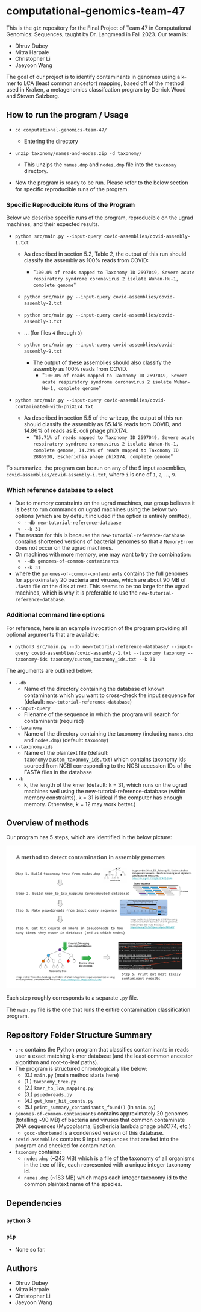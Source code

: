 # computational-genomics-team-47
This is the `git` repository for the Final Project of Team 47 in Computational Genomics: Sequences, taught by Dr. Langmead in Fall 2023. Our team is:

- Dhruv Dubey
- Mitra Harpale
- Christopher Li
- Jaeyoon Wang

The goal of our project is to identify contaminants in genomes using a k-mer to LCA (least common ancestor) mapping, based off of the method used in Kraken, a metagenomics classifcation program by Derrick Wood and Steven Salzberg.

## How to run the program / Usage
- `cd computational-genomics-team-47/`
  - Entering the directory
- `unzip taxonomy/names-and-nodes.zip -d taxonomy/`
  - This unzips the `names.dmp` and `nodes.dmp` file into the `taxonomy` directory.

- Now the program is ready to be run. Please refer to the below section for specific reproducible runs of the program.

### Specific Reproducible Runs of the Program

Below we describe specific runs of the program, reproducible on the ugrad machines, and their expected results.

- `python src/main.py --input-query covid-assemblies/covid-assembly-1.txt`
  - As described in section 5.2, Table 2, the output of this run should classify the assembly as 100% reads from COVID:
    - "`100.0% of reads mapped to Taxonomy ID 2697049, Severe acute respiratory syndrome coronavirus 2 isolate Wuhan-Hu-1, complete genome`"

  - `python src/main.py --input-query covid-assemblies/covid-assembly-2.txt`
  - `python src/main.py --input-query covid-assemblies/covid-assembly-3.txt`
  - ... (for files `4` through `8`)
  - `python src/main.py --input-query covid-assemblies/covid-assembly-9.txt`
    - The output of these assemblies should also classify the assembly as 100% reads from COVID.
      - "`100.0% of reads mapped to Taxonomy ID 2697049, Severe acute respiratory syndrome coronavirus 2 isolate Wuhan-Hu-1, complete genome`"

- `python src/main.py --input-query covid-assemblies/covid-contaminated-with-phiX174.txt`
  - As described in section 5.5 of the writeup, the output of this run should classify the assembly as 85.14% reads from COVID, and 14.86% of reads as E. coli phage phiX174.
    - "`85.71% of reads mapped to Taxonomy ID 2697049, Severe acute respiratory syndrome coronavirus 2 isolate Wuhan-Hu-1, complete genome, 14.29% of reads mapped to Taxonomy ID 2886930, Escherichia phage phiX174, complete genome`"

To summarize, the program can be run on any of the 9 input assemblies, `covid-assemblies/covid-assembly-i.txt`, where `i` is one of `1`, `2`, ..., `9`. 

### Which reference database to select

- Due to memory constraints on the ugrad machines, our group believes it is best to run commands on ugrad machines using the below two options (which are by default included if the option is entirely omitted),
  - `--db new-tutorial-reference-database`
  - `--k 31`
- The reason for this is because the `new-tutorial-reference-database` contains shortened versions of bacterial genomes so that a `MemoryError` does not occur on the ugrad machines.
- On machines with more memory, one may want to try the combination:
  - `--db genomes-of-common-contaminants`
  - `--k 31`
- where the `genomes-of-common-contaminants` contains the full genomes for approximately 20 bacteria and viruses, which are about 90 MB of `.fasta` file on the disk at rest. This seems to be too large for the ugrad machines, which is why it is preferable to use the `new-tutorial-reference-database`.

### Additional command line options
For reference, here is an example invocation of the program providing all optional arguments that are available:

- `python3 src/main.py --db new-tutorial-reference-database/ --input-query covid-assemblies/covid-assembly-1.txt --taxonomy taxonomy --taxonomy-ids taxonomy/custom_taxonomy_ids.txt --k 31`

The arguments are outlined below:
- `--db`
  - Name of the directory containing the database of known contaminants which you want to cross-check the input sequence for (default: `new-tutorial-reference-database`)
- `--input-query`
  - Filename of the sequence in which the program will search for contaminants (required)
- `--taxonomy`
  - Name of the directory containing the taxonomy (including `names.dmp` and `nodes.dmp`) (default: `taxonomy`)
- `--taxonomy-ids`
  - Name of the plaintext file (default: `taxonomy/custom_taxonomy_ids.txt`) which contains taxonomy ids sourced from NCBI corresponding to the NCBI accession IDs of the FASTA files in the database
- `--k`
  - k, the length of the kmer (default: k = 31, which runs on the ugrad machines well using the new-tutorial-reference-database (within memory constraints). k = 31 is ideal if the computer has enough memory. Otherwise, k = 12 may work better.)

## Overview of methods

Our program has 5 steps, which are identified in the below picture:

![Image summary of potential plan for how our program works](images/summary_of_planned_program.png)

Each step roughly corresponds to a separate `.py` file.

The `main.py` file is the one that runs the entire contamination classification program.

## Repository Folder Structure Summary
- `src` contains the Python program that classifies contaminants in reads user a exact matching k-mer database (and the least common ancestor algorithm and root-to-leaf paths).
- The program is structured chronologically like below:
  - (0.) `main.py` (main method starts here)
  - (1.) `taxonomy_tree.py` 
  - (2.) `kmer_to_lca_mapping.py`
  - (3.) `psuedoreads.py`
  - (4.) `get_kmer_hit_counts.py`
  - (5.) `print_summary_contaminants_found()` (in `main.py`)
- `genomes-of-common-contaminants` contains approximately 20 genomes (totalling ~90 MB) of bacteria and viruses that common contaminate DNA sequences (Mycoplasma, Eschericia lambda phage phiX174, etc.)
  - `gocc-shortened` is a condensed version of this database.
- `covid-assemblies` contains 9 input sequences that are fed into the program and checked for contamination.
- `taxonomy` contains:
  - `nodes.dmp` (~243 MB) which is a file of the taxonomy of all organisms in the tree of life, each represented with a unique integer taxonomy id.
  - `names.dmp` (~183 MB) which maps each integer taxonomy id to the common plaintext name of the species.

## Dependencies
### `python` 3
### `pip`
- None so far.

## Authors
- Dhruv Dubey
- Mitra Harpale
- Christopher Li
- Jaeyoon Wang
